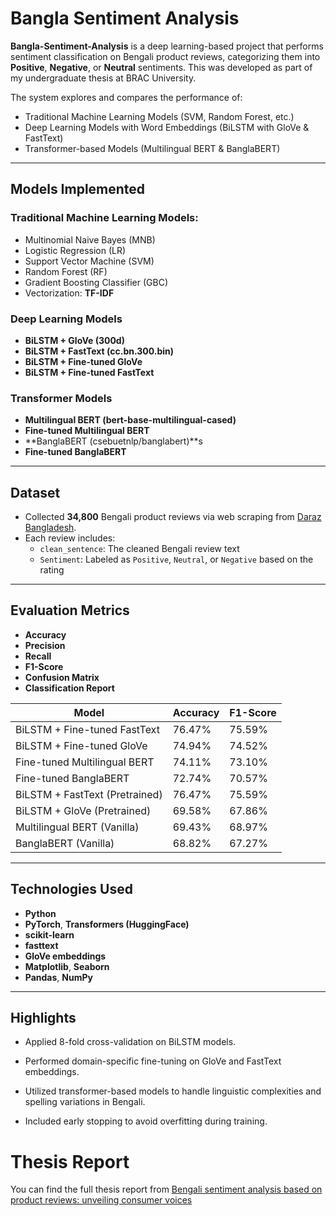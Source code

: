 # Bangla Sentiment Analysis

**Bangla-Sentiment-Analysis** is a deep learning-based project that performs sentiment classification on Bengali product reviews, categorizing them into **Positive**, **Negative**, or **Neutral** sentiments. This was developed as part of my undergraduate thesis at BRAC University.

The system explores and compares the performance of:
- Traditional Machine Learning Models (SVM, Random Forest, etc.)
- Deep Learning Models with Word Embeddings (BiLSTM with GloVe & FastText)
- Transformer-based Models (Multilingual BERT & BanglaBERT)

---

## Models Implemented

### Traditional Machine Learning Models:
- Multinomial Naive Bayes (MNB)
- Logistic Regression (LR)
- Support Vector Machine (SVM)
- Random Forest (RF)
- Gradient Boosting Classifier (GBC)
- Vectorization: **TF-IDF**

### Deep Learning Models
- **BiLSTM + GloVe (300d)**
- **BiLSTM + FastText (cc.bn.300.bin)**
- **BiLSTM + Fine-tuned GloVe**
- **BiLSTM + Fine-tuned FastText**

### Transformer Models
- **Multilingual BERT (bert-base-multilingual-cased)**
- **Fine-tuned Multilingual BERT**
- **BanglaBERT (csebuetnlp/banglabert)**s
- **Fine-tuned BanglaBERT**

---

## Dataset

- Collected **34,800** Bengali product reviews via web scraping from [Daraz Bangladesh](https://www.daraz.com.bd/).
- Each review includes:
  - `clean_sentence`: The cleaned Bengali review text
  - `Sentiment`: Labeled as `Positive`, `Neutral`, or `Negative` based on the rating

---

## Evaluation Metrics

- **Accuracy**
- **Precision**
- **Recall**
- **F1-Score**
- **Confusion Matrix**
- **Classification Report**

| Model                            | Accuracy | F1-Score |
|----------------------------------|----------|----------|
| BiLSTM + Fine-tuned FastText     | 76.47%   | 75.59%   |
| BiLSTM + Fine-tuned GloVe        | 74.94%   | 74.52%   |
| Fine-tuned Multilingual BERT     | 74.11%   | 73.10%   |
| Fine-tuned BanglaBERT            | 72.74%   | 70.57%   |
| BiLSTM + FastText (Pretrained)   | 76.47%   | 75.59%   |
| BiLSTM + GloVe (Pretrained)      | 69.58%   | 67.86%   |
| Multilingual BERT (Vanilla)      | 69.43%   | 68.97%   |
| BanglaBERT (Vanilla)             | 68.82%   | 67.27%   |


---

## Technologies Used

- **Python**
- **PyTorch**, **Transformers (HuggingFace)**
- **scikit-learn**
- **fasttext**
- **GloVe embeddings**
- **Matplotlib**, **Seaborn**
- **Pandas**, **NumPy**

---

## Highlights

- Applied 8-fold cross-validation on BiLSTM models.

- Performed domain-specific fine-tuning on GloVe and FastText embeddings.

- Utilized transformer-based models to handle linguistic complexities and spelling variations in Bengali.

- Included early stopping to avoid overfitting during training.

# Thesis Report

You can find the full thesis report from [Bengali sentiment analysis based on product reviews: unveiling consumer voices](https://dspace.bracu.ac.bd/xmlui/handle/10361/25480)



